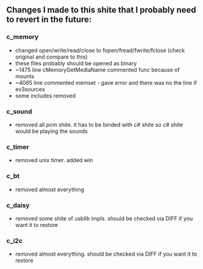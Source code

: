 ## Changes I made to this shite that I probably need to revert in the future: 

### c_memory  

- changed open/write/read/close to fopen/fread/fwrite/fclose (check original and compare to this)
- these files probably should be opened as binary
- ~1475 line cMemoryGetMediaName commented func because of mounts
- ~4065 line commented memset - gave error and there was no the line if ev3sources
- some includes removed  

### c_sound  

- removed all pcm shite. it has to be binded with c# shite so c# shite would be playing the sounds

### c_timer  

- removed unix timer. added win

### c_bt  

- removed almost everything


### c_daisy  

- removed some shite of usblib impls. should be checked via DIFF if you want it to restore

### c_i2c  

- removed almost everything. should be checked via DIFF if you want it to restore
